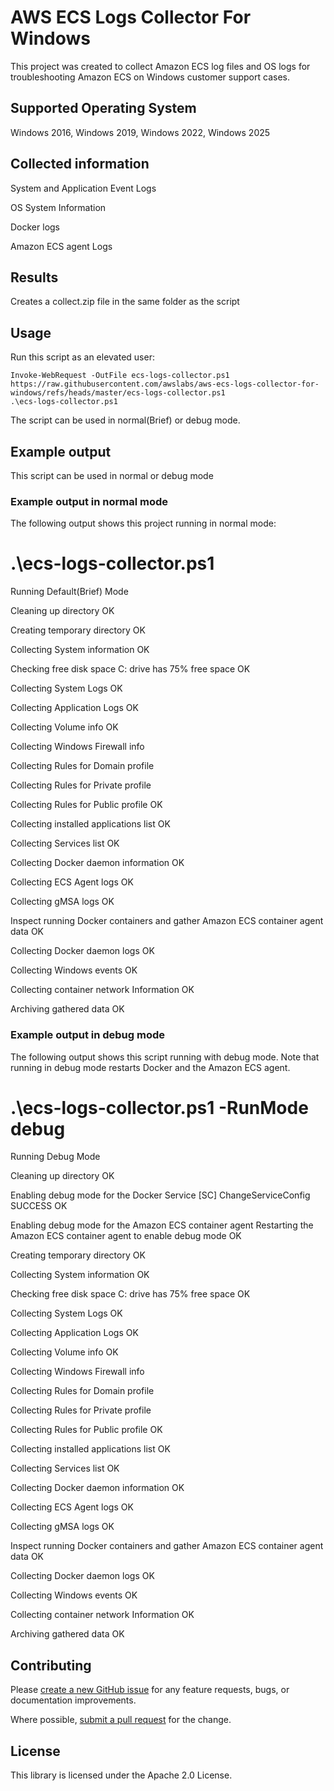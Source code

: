 # AWS ECS Logs Collector For Windows

This project was created to collect Amazon ECS log files and OS logs for troubleshooting Amazon ECS on Windows customer support cases.


## Supported Operating System

Windows 2016, Windows 2019, Windows 2022, Windows 2025

## Collected information

System and Application Event Logs

OS System Information

Docker logs

Amazon ECS agent Logs

## Results

Creates a collect.zip file in the same folder as the script 

## Usage

Run this script as an elevated user:
```
Invoke-WebRequest -OutFile ecs-logs-collector.ps1 https://raw.githubusercontent.com/awslabs/aws-ecs-logs-collector-for-windows/refs/heads/master/ecs-logs-collector.ps1
.\ecs-logs-collector.ps1
```

The script can be used in normal(Brief) or debug mode.

## Example output

This script can be used in normal or debug mode

### Example output in normal mode

The following output shows this project running in normal mode:

# .\ecs-logs-collector.ps1
Running Default(Brief) Mode

Cleaning up directory
OK

Creating temporary directory
OK

Collecting System information
OK

Checking free disk space
C: drive has 75% free space
OK

Collecting System Logs
OK

Collecting Application Logs
OK

Collecting Volume info
OK

Collecting Windows Firewall info

Collecting Rules for Domain profile

Collecting Rules for Private profile

Collecting Rules for Public profile
OK

Collecting installed applications list
OK

Collecting Services list
OK

Collecting Docker daemon information
OK

Collecting ECS Agent logs
OK

Collecting gMSA logs
OK

Inspect running Docker containers and gather Amazon ECS container agent data
OK

Collecting Docker daemon logs
OK

Collecting Windows events
OK

Collecting container network Information
OK

Archiving gathered data
OK

### Example output in debug mode

The following output shows this script running with debug mode. Note that running in debug mode restarts Docker and the Amazon ECS agent.

# .\ecs-logs-collector.ps1 -RunMode debug
Running Debug Mode

Cleaning up directory
OK

Enabling debug mode for the Docker Service
[SC] ChangeServiceConfig SUCCESS
OK

Enabling debug mode for the Amazon ECS container agent
Restarting the Amazon ECS container agent to enable debug mode
OK

Creating temporary directory
OK

Collecting System information
OK

Checking free disk space
C: drive has 75% free space
OK

Collecting System Logs
OK

Collecting Application Logs
OK

Collecting Volume info
OK

Collecting Windows Firewall info

Collecting Rules for Domain profile

Collecting Rules for Private profile

Collecting Rules for Public profile
OK

Collecting installed applications list
OK

Collecting Services list
OK

Collecting Docker daemon information
OK

Collecting ECS Agent logs
OK

Collecting gMSA logs
OK

Inspect running Docker containers and gather Amazon ECS container agent data
OK

Collecting Docker daemon logs
OK

Collecting Windows events
OK

Collecting container network Information
OK

Archiving gathered data
OK

## Contributing

Please [create a new GitHub issue](https://github.com/awslabs/aws-ecs-logs-collector-for-windows/issues/new) for any feature requests, bugs, or documentation improvements.

Where possible, [submit a pull request](https://help.github.com/articles/creating-a-pull-request-from-a-fork/) for the change.


## License

This library is licensed under the Apache 2.0 License. 


